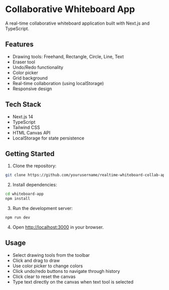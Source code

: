 # Collaborative Whiteboard App

A real-time collaborative whiteboard application built with Next.js and TypeScript.

## Features

- Drawing tools: Freehand, Rectangle, Circle, Line, Text
- Eraser tool
- Undo/Redo functionality
- Color picker
- Grid background
- Real-time collaboration (using localStorage)
- Responsive design

## Tech Stack

- Next.js 14
- TypeScript
- Tailwind CSS
- HTML Canvas API
- LocalStorage for state persistence

## Getting Started

1. Clone the repository:
```bash
git clone https://github.com/yourusername/realtime-whiteboard-collab-app.git
```

2. Install dependencies:
```bash
cd whiteboard-app
npm install
```

3. Run the development server:
```bash
npm run dev
```

4. Open [http://localhost:3000](http://localhost:3000) in your browser.

## Usage

- Select drawing tools from the toolbar
- Click and drag to draw
- Use color picker to change colors
- Click undo/redo buttons to navigate through history
- Click clear to reset the canvas
- Type text directly on the canvas when text tool is selected
